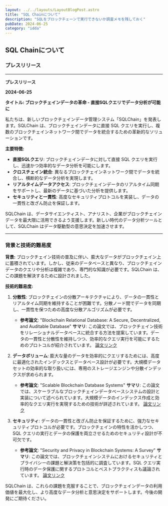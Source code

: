 ```yaml
---
layout: ../../layouts/LayoutBlogPost.astro
title: "SQL Chainについて"
description: "SQLをブロックチェーンで実行できないか調査メモを残しておく"
pubDate: 2024-06-25
category: "idda"
---
```


## SQL Chainについて

### プレスリリース

---

**プレスリリース**

**2024-06-25**

**タイトル: ブロックチェインデータの革命 - 直接SQLクエリでデータ分析が可能に**

私たちは、新しいブロックチェインデータ管理システム「SQLChain」を発表します。SQLChain は、ブロックチェインデータに直接 SQL クエリを実行し、複数のブロックチェインネットワーク間でデータを統合するための革新的なソリューションです。

**主要特徴:**

- **直接SQLクエリ**: ブロックチェインデータに対して直接 SQL クエリを実行し、迅速かつ効率的なデータ分析を可能にします。
- **クロスチェイン統合**: 異なるブロックチェインネットワーク間でデータを統合し、横断的なデータ分析を実現します。
- **リアルタイムデータアクセス**: ブロックチェインデータのリアルタイム同期をサポートし、最新のデータに基づいた分析を提供します。
- **セキュリティと一貫性**: 高度なセキュリティプロトコルを実装し、データの一貫性と改ざん防止を保証します。

SQLChain は、データサイエンティスト、アナリスト、企業がブロックチェインデータを最大限に活用できるよう支援します。新しい時代のデータ分析ツールとして、SQLChain はデータ駆動型の意思決定を加速させます。

---

### 背景と技術的難易度

**背景:**
ブロックチェイン技術の普及に伴い、膨大なデータがブロックチェイン上に蓄積されています。しかし、従来のデータベースと異なり、ブロックチェインデータのクエリや分析は複雑であり、専門的な知識が必要です。SQLChain は、この課題を解決するために設計されました。

**技術的難易度:**
1. **分散性**: ブロックチェインの分散アーキテクチャにより、データの一貫性とリアルタイム同期を維持することが困難です。分散ノード間でデータを同期し、一貫性を保つための高度な分散アルゴリズムが必要です。

    - **参考論文**: "Blockchain Relational Database: A Secure, Decentralized, and Auditable Database"
      **サマリ**: この論文では、ブロックチェイン技術をリレーショナルデータベースに統合する方法を提案しています。データの一貫性と分散性を維持しつつ、効率的なクエリ実行を可能にするためのプロトコルが紹介されています。
      [論文リンク](https://example.com/blockchain-relational-database)

2. **データボリューム**: 膨大な量のデータを効率的にクエリするためには、高度に最適化されたインデックスとデータベース設計が必要です。大規模データセットの効率的な取り扱いには、専用のストレージエンジンや分散インデックスが求められます。

    - **参考論文**: "Scalable Blockchain Database Systems"
      **サマリ**: この論文では、スケーラブルなブロックチェインデータベースシステムの設計と実装について述べられています。大規模データのインデックス作成と効率的なクエリ実行を実現するための技術が詳述されています。
      [論文リンク](https://example.com/scalable-blockchain-database)

3. **セキュリティ**: データの一貫性と改ざん防止を保証するために、強力なセキュリティプロトコルが必要です。ブロックチェインの特性を活かしつつ、SQL クエリの実行とデータの保護を両立させるためのセキュリティ設計が不可欠です。

    - **参考論文**: "Security and Privacy in Blockchain Systems: A Survey"
      **サマリ**: この論文では、ブロックチェインシステムにおけるセキュリティとプライバシーの課題と解決策を包括的に調査しています。SQL クエリ実行時のデータ保護に関するプロトコルとベストプラクティスも議論されています。
      [論文リンク](https://example.com/security-privacy-blockchain)

SQLChain は、これらの課題を克服することで、ブロックチェインデータの利用価値を最大化し、より高度なデータ分析と意思決定をサポートします。今後の開発にご期待ください。
